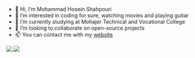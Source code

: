 - 👋 Hi, I’m Mohammad Hosein Shahpouri
- 👀 I’m interested in coding for sure, watching movies and playing guitar
- 🌱 I’m currently studying at Mohajer Technical and Vocational College
- 💞️ I’m looking to collaborate on open-source projects
- 📫 You can contact me with my [website](https://mohammad-hosein-shahpouri.github.io/Resume/)

<a href="https://github.com/mohammad-hosein-shahpouri">
  <img align="center" src="https://github-readme-stats.vercel.app/api?username=mohammad-hosein-shahpouri&show_icons=true&theme=dark&count_private=true" />
  <img align="center" src="https://github-readme-stats.vercel.app/api/top-langs?username=mohammad-hosein-shahpouri&layout=compact&theme=dark" />
</a>


<!-- [![Mohammad Hosein Shahpouri GitHub stats](https://github-readme-stats.vercel.app/api?username=mohammad-hosein-shahpouri&show_icons=true&theme=dark&count_private=true)](https://github.com/mohammad-hosein-shahpouri)

[![Top Langs](https://github-readme-stats.vercel.app/api/top-langs?username=mohammad-hosein-shahpouri&layout=compact&theme=dark)](https://github.com/mohammad-hosein-shahpouri) -->

<!---
mohammad-hosein-shahpouri/mohammad-hosein-shahpouri is a ✨ special ✨ repository because its `README.md` (this file) appears on your GitHub profile.
You can click the Preview link to take a look at your changes.
--->
